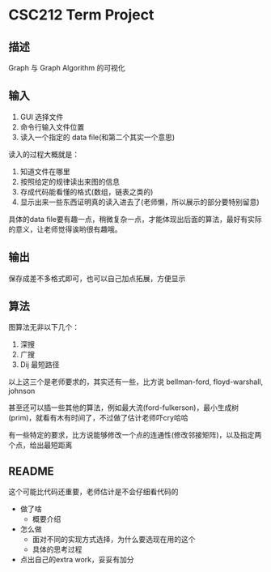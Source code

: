 # CSC212 Term Project

## 描述

Graph 与 Graph Algorithm 的可视化

## 输入

1. GUI 选择文件
2. 命令行输入文件位置
3. 读入一个指定的 data file(和第二个其实一个意思)

读入的过程大概就是：

1. 知道文件在哪里
2. 按照给定的规律读出来图的信息
3. 存成代码能看懂的格式(数组，链表之类的)
4. 显示出来一些东西证明真的读入进去了(老师懒，所以展示的部分要特别留意)

具体的data file要有趣一点，稍微复杂一点，才能体现出后面的算法，最好有实际的意义，让老师觉得诶哟很有趣哦。

## 输出

保存成差不多格式即可，也可以自己加点拓展，方便显示

## 算法

图算法无非以下几个：

1. 深搜
2. 广搜
3. Dij 最短路径

以上这三个是老师要求的，其实还有一些，比方说 bellman-ford, floyd-warshall, johnson

甚至还可以插一些其他的算法，例如最大流(ford-fulkerson)，最小生成树(prim)，就看有木有时间了，不过做了估计老师吓cry哈哈

有一些特定的要求，比方说能够修改一个点的连通性(修改邻接矩阵)，以及指定两个点，给出最短距离

## README

这个可能比代码还重要，老师估计是不会仔细看代码的

+ 做了啥
    + 概要介绍
+ 怎么做
    + 面对不同的实现方式选择，为什么要选现在用的这个
    + 具体的思考过程
+ 点出自己的extra work，妥妥有加分


